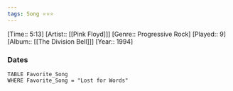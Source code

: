 ```yaml
---
tags: Song ⭐⭐⭐ 
---
```

[Time:: 5:13]
[Artist:: [[Pink Floyd]]]
[Genre:: Progressive Rock]
[Played:: 9]
[Album:: [[The Division Bell]]]
[Year:: 1994]
### Dates
````dataview
TABLE Favorite_Song
WHERE Favorite_Song = "Lost for Words"
````